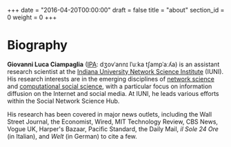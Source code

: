 +++
date = "2016-04-20T00:00:00"
draft = false
title = "about"
section_id = 0
weight = 0
+++

# Biography

__Giovanni Luca Ciampaglia__ ([IPA](https://en.wikipedia.org/wiki/Help:IPA): dʒovˈannɪ lˈuːka tʃampˈaːʎa) is an assistant
research scientist at the [Indiana University Network Science
Institute](http://iuni.iu.edu) (IUNI). His research interests are in the
emerging disciplines of [network
science](//en.wikipedia.org/wiki/Network_science) and [computational social
science](//en.wikipedia.org/wiki/Computational_social_science), with a
particular focus on information diffusion on the Internet and social media. At
IUNI, he leads various efforts within the Social Network Science Hub.

His research has been covered in major news outlets, including the Wall Street
Journal, the Economist, Wired, MIT Technology Review, CBS News, Vogue UK,
Harper's Bazaar, Pacific Standard, the Daily Mail, _il Sole 24 Ore_ (in
Italian), and  _Welt_ (in German) to cite a few. 
